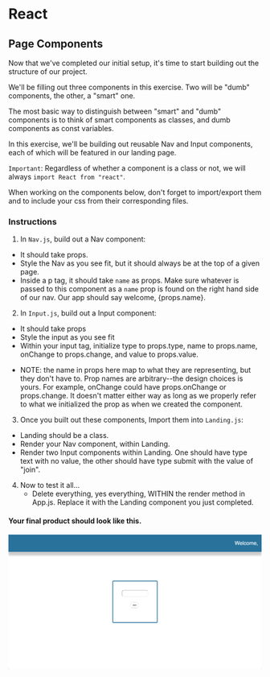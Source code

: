 # React

## Page Components

Now that we've completed our initial setup, it's time to start building out the structure of our project. 

We'll be filling out three components in this exercise. Two will be "dumb" components, the other, a "smart" one. 

The most basic way to distinguish between "smart" and "dumb" components is to think of smart components as classes, and dumb components as const variables. 

In this exercise, we'll be building out reusable Nav and Input components, each of which will be featured in our landing page. 

`Important`: Regardless of whether a component is a class or not, we will always `import React from "react"`.

When working on the components below, don't forget to import/export them and to include your css from their corresponding files. 

### Instructions
1. In `Nav.js`, build out a Nav component:
  - It should take props. 
  - Style the Nav as you see fit, but it should always be at the top of a given page. 
  - Inside a p tag, it should take `name` as props. Make sure whatever is passed to this component as a `name` prop is found on the right hand side of our nav. Our app should say welcome, {props.name}.
2. In `Input.js`, build out a Input component: 
  - It should take props
  - Style the input as you see fit
  - Within your input tag, initialize type to props.type, name to props.name, onChange to props.change, and value to props.value. 
  * NOTE: the name in props here map to what they are representing, but they don't have to. Prop names are arbitrary--the design choices is yours. For example, onChange could have props.onChange or props.change. It doesn't matter either way as long as we properly refer to what we initialized the prop as when we created the component.
3. Once you built out these components, Import them into `Landing.js`:
  - Landing should be a class. 
  - Render your Nav component, within Landing. 
  - Render two Input components within Landing. One should have type text with no value, the other should have type submit with the value of "join".
4. Now to test it all... 
   - Delete everything, yes everything, WITHIN the render method in App.js. Replace it with the Landing component you just completed. 

#### Your final product should look like this. 
<img src="demo.png">   